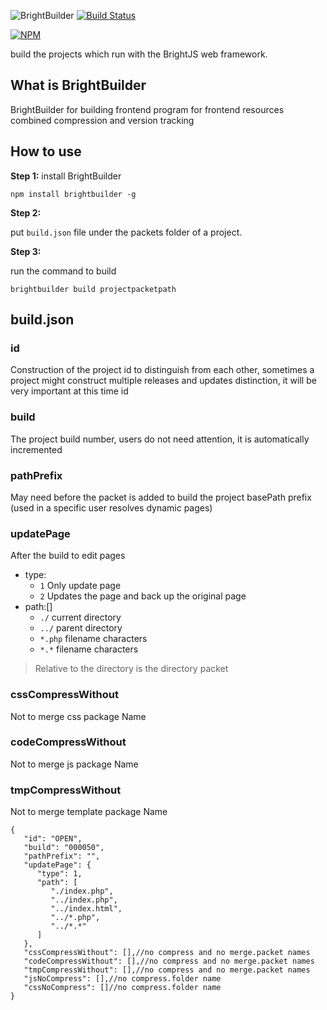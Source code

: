![BrightBuilder](https://github.com/hou80houzhu/brightbuilder/raw/master/brightbuilder.png) [![Build Status](https://travis-ci.org/hou80houzhu/brightbuilder.svg?branch=master)](https://travis-ci.org/hou80houzhu/brightbuilder)

[![NPM](https://nodei.co/npm/brightbuilder.png?downloads=true&downloadRank=true&stars=true)](https://nodei.co/npm/brightbuilder/)

build the projects which run with the BrightJS web framework.

## What is BrightBuilder

BrightBuilder for building frontend program for frontend resources combined compression and version tracking

## How to use

**Step 1:**  install BrightBuilder

`npm install brightbuilder -g`

**Step 2:**

put `build.json` file under the packets folder of a project.

**Step 3:**

run the command to build 

`brightbuilder build projectpacketpath`

## build.json

### id

Construction of the project id to distinguish from each other, sometimes a project might construct multiple releases and updates distinction, it will be very important at this time id

### build

The project build number, users do not need attention, it is automatically incremented

### pathPrefix

May need before the packet is added to build the project basePath prefix (used in a specific user resolves dynamic pages)

### updatePage

After the build to edit pages

- type:
  - `1` Only update page
  - `2` Updates the page and back up the original page
- path:[]
  - `./` current directory
  - `../` parent directory
  - `*.php` filename characters
  - `*.*` filename characters

> Relative to the directory is the directory packet

### cssCompressWithout

Not to merge css package Name

### codeCompressWithout

Not to merge js package Name

### tmpCompressWithout

Not to merge template package Name


```
{
   "id": "OPEN",
   "build": "000050",
   "pathPrefix": "",
   "updatePage": {
      "type": 1,
      "path": [
         "./index.php",
         "../index.php",
         "../index.html",
         "../*.php",
         "../*.*"
      ]
   },
   "cssCompressWithout": [],//no compress and no merge.packet names
   "codeCompressWithout": [],//no compress and no merge.packet names
   "tmpCompressWithout": [],//no compress and no merge.packet names
   "jsNoCompress": [],//no compress.folder name
   "cssNoCompress": []//no compress.folder name
}
```
